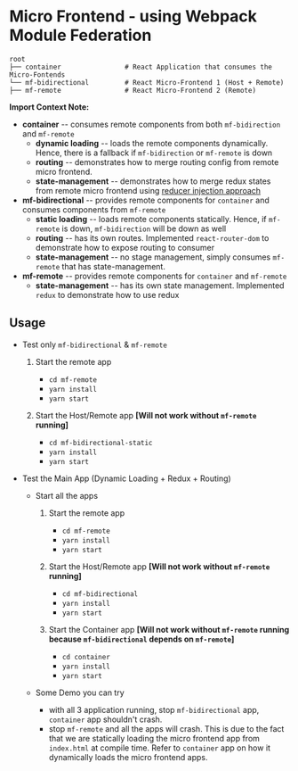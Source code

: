 # Micro Frontend - using Webpack Module Federation

```
root
├── container                # React Application that consumes the Micro-Fontends
└── mf-bidirectional         # React Micro-Frontend 1 (Host + Remote)
├── mf-remote                # React Micro-Frontend 2 (Remote)
```

**Import Context Note:**
- **container** -- consumes remote components from both `mf-bidirection` and `mf-remote`
    - **dynamic loading** -- loads the remote components dynamically. Hence, there is a fallback if `mf-bidirection` 
    or `mf-remote` is down
    - **routing** -- demonstrates how to merge routing config from remote micro frontend.
    - **state-management** -- demonstrates how to merge redux states from remote micro frontend using 
    [reducer injection approach](https://redux.js.org/recipes/code-splitting#reducer-injection-approaches)
- **mf-bidirectional** -- provides remote components for `container` and consumes components from `mf-remote`
    - **static loading** -- loads remote components statically. Hence, if `mf-remote` is down, `mf-bidirection` will 
    be down as well
    - **routing** -- has its own routes. Implemented `react-router-dom` to demonstrate how to expose routing to consumer
    - **state-management** -- no stage management, simply consumes `mf-remote` that has state-management.
- **mf-remote** -- provides remote components for `container` and `mf-remote`
    - **state-management** -- has its own state management. Implemented `redux` to demonstrate how to use redux

## Usage

- Test only `mf-bidirectional` & `mf-remote`
    1. Start the remote app
        - `cd mf-remote`
        - `yarn install`
        - `yarn start`
    
    2. Start the Host/Remote app **[Will not work without `mf-remote` running]**
        - `cd mf-bidirectional-static`
        - `yarn install`
        - `yarn start`

- Test the Main App (Dynamic Loading + Redux + Routing)
    - Start all the apps
        1. Start the remote app
            - `cd mf-remote`
            - `yarn install`
            - `yarn start`
        
        2. Start the Host/Remote app **[Will not work without `mf-remote` running]**
            - `cd mf-bidirectional`
            - `yarn install`
            - `yarn start`
        
        3. Start the Container app **[Will not work without `mf-remote` running because `mf-bidirectional` depends 
        on `mf-remote`]**
            - `cd container`
            - `yarn install`
            - `yarn start`
            
    - Some Demo you can try
        - with all 3 application running, stop `mf-bidirectional` app, `container` app shouldn't crash.
        - stop `mf-remote` and all the apps will crash. This is due to the fact that we are statically loading the 
        micro frontend app from `index.html` at compile time. Refer to `container` app on how it dynamically loads the 
        micro frontend apps.

